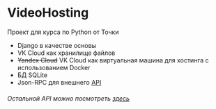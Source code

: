 # VideoHosting
 
Проект для курса по Python от Точки

+ Django в качестве основы 
+ VK Cloud как хранилище файлов 
+ ~~Yandex Cloud~~ VK Cloud как виртуальная машина для хостинга с использованием Docker
+ БД SQLite
+ Json-RPC для внешнего [API](./API.md)

###### Остальной API можно посмотреть [здесь](./Internal_API.md)


